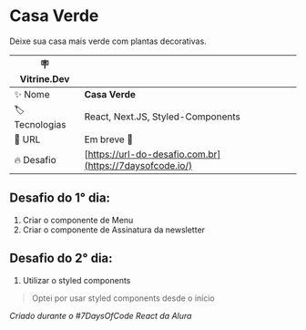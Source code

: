 # Casa Verde

Deixe sua casa mais verde com plantas decorativas.

| :placard: Vitrine.Dev |     |
| -------------  | --- |
| :sparkles: Nome        | **Casa Verde**
| :label: Tecnologias | React, Next.JS, Styled-Components
| :rocket: URL         | Em breve 🚧
| :fire: Desafio     | [https://url-do-desafio.com.br](https://7daysofcode.io/)

## Desafio do 1° dia:
1. Criar o componente de Menu
2. Criar o componente de Assinatura da newsletter
## Desafio do 2° dia:
1. Utilizar o styled components
  
> Optei por usar styled components desde o início

*Criado durante o #7DaysOfCode React da Alura* 
